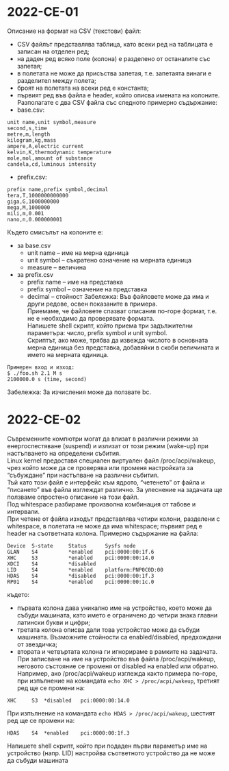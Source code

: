 # 2022-CE-01
Описание на формат на CSV (текстови) файл:
- CSV файлът представлява таблица, като всеки ред на таблицата е записан на отделен ред;
- на даден ред всяко поле (колона) е разделено от останалите със запетая;
- в полетата не може да присъства запетая, т.е. запетаята винаги е разделител между полета;
- броят на полетата на всеки ред е константа;
- първият ред във файла e header, който описва имената на колоните.
Разполагате с два CSV файла със следното примерно съдържание:
- base.csv:
```
unit name,unit symbol,measure
second,s,time
metre,m,length
kilogram,kg,mass
ampere,A,electric current
kelvin,K,thermodynamic temperature
mole,mol,amount of substance
candela,cd,luminous intensity
```
- prefix.csv:
```
prefix name,prefix symbol,decimal
tera,T,1000000000000
giga,G,1000000000
mega,M,1000000
mili,m,0.001
nano,n,0.000000001
```
Където смисълът на колоните е:
- за base.csv
    - unit name – име на мерна единица
    - unit symbol – съкратено означение на мерната единица
    - measure – величина
- за prefix.csv
    - prefix name – име на представка
    - prefix symbol – означение на представка
    - decimal – стойност
Забележка: Във файловете може да има и други редове, освен показаните в примера. <br />
Приемаме, че файловете спазват описания по-горе формат, т.е. не е необходимо да проверявате формата. <br />
Напишете shell скрипт, който приема три задължителни параметъра: число, prefix symbol и unit symbol. <br />
Скриптът, ако може, трябва да извежда числото в основната мерна единица без представка, добавяйки в скоби величината и името на мерната единица. <br />
```
Примерен вход и изход:
$ ./foo.sh 2.1 M s
2100000.0 s (time, second)
```
Забележка: За изчисления може да ползвате bc.

# 2022-CE-02
Съвременните компютри могат да влизат в различни режими за енергоспестяване (suspend) и излизат от този режим (wake-up) при настъпването на определени събития. <br />
Linux kernel предоставя специален виртуален файл /proc/acpi/wakeup, чрез който може да се проверява или променя настройката за “събуждане” при настъпване на различни събития. <br />
Тъй като този файл е интерфейс към ядрото, “четенето” от файла и “писането” във файла изглеждат различно.
За улеснение на задачата ще ползваме опростено описание на този файл. <br />
Под whitespace разбираме произволна комбинация от табове и интервали. <br />
При четене от файла изходът представлява четири колони, разделени с whitespace, в полетата не може да има whitespace; първият ред е header на съответната колона.
Примерно съдържание на файла:
```
Device  S-state     Status      Sysfs node
GLAN    S4          *enabled    pci:0000:00:1f.6
XHC     S3          *enabled    pci:0000:00:14.0
XDCI    S4          *disabled
LID     S4          *enabled    platform:PNP0C0D:00
HDAS    S4          *disabled   pci:0000:00:1f.3
RP01    S4          *enabled    pci:0000:00:1c.0
```
където:
- първата колона дава уникално име на устройство, което може да събуди машината, като името е ограничено до четири знака главни латински букви и цифри;
- третата колона описва дали това устройство може да събуди машината. Възможните стойности са enabled/disabled, предхождани от звездичка;
- втората и четвъртата колона ги игнорираме в рамките на задачата.
При записване на име на устройство във файла /proc/acpi/wakeup, неговото състояние се променя от disabled на enabled или обратно. <br />
Например, ако /proc/acpi/wakeup изглежда както примера по-горе, при изпълнение на командата
`echo XHC > /proc/acpi/wakeup`, третият ред ще се промени на:
```
XHC     S3  *disabled   pci:0000:00:14.0
```
При изпълнение на командата `echo HDAS > /proc/acpi/wakeup`, шестият ред ще се промени на:
```
HDAS    S4  *enabled    pci:0000:00:1f.3
```
Напишете shell скрипт, който при подаден първи параметър име на устройство (напр. LID) настройва
съответното устройство да не може да събуди машината